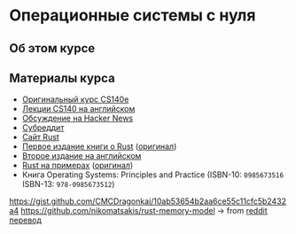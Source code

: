 # Операционные системы с нуля

## Об этом курсе


## Материалы курса
- [Оригинальный курс CS140e](https://web.stanford.edu/class/cs140e/)
- [Лекции CS140 на английском](https://web.stanford.edu/~ouster/cgi-bin/cs140-spring14/lectures.php)
- [Обсуждение на Hacker News](https://news.ycombinator.com/item?id=16134618)
- [Субреддит](https://www.reddit.com/r/cs140e/)
- [Сайт Rust](https://www.rust-lang.org/)
- [Первое издание книги о Rust](http://rurust.github.io/rust_book_ru/) ([оригинал](https://doc.rust-lang.org/stable/book/first-edition/))
- [Второе издание на английском](https://doc.rust-lang.org/stable/book/second-edition/)
- [Rust на примерах](https://rurust.github.io/rust-by-example-ru/) ([оригинал](https://rustbyexample.com/))
- Книга Operating Systems: Principles and Practice (ISBN-10: `0985673516` ISBN-13: `978-0985673512`)

https://gist.github.com/CMCDragonkai/10ab53654b2aa6ce55c11cfc5b2432a4
https://github.com/nikomatsakis/rust-memory-model
-> from [reddit](https://www.reddit.com/r/rust/comments/7p6n90/rust2018_back_to_the_roots/) [перевод](https://habrahabr.ru/post/346644/)

